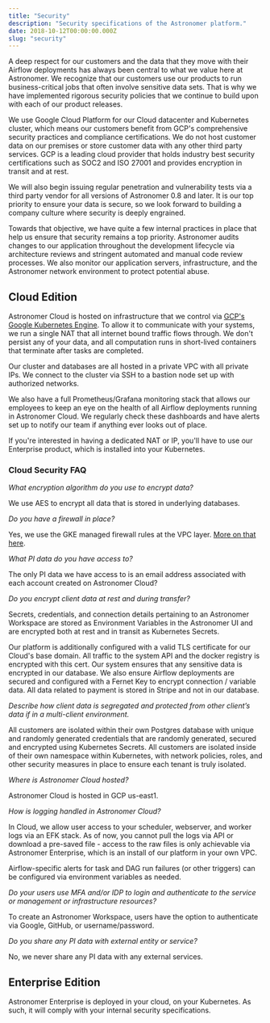 ```yaml
---
title: "Security"
description: "Security specifications of the Astronomer platform."
date: 2018-10-12T00:00:00.000Z
slug: "security"
---
```


A deep respect for our customers and the data that they move with their Airflow deployments has always been central to what we value here at Astronomer. We recognize that our customers use our products to run business-critical jobs that often involve sensitive data sets. That is why we have implemented rigorous security policies that we continue to build upon with each of our product releases.

We use Google Cloud Platform for our Cloud datacenter and Kubernetes cluster, which means our customers benefit from GCP's comprehensive security practices and compliance certifications. We do not host customer data on our premises or store customer data with any other third party services. GCP is a leading cloud provider that holds industry best security certifications such as SOC2 and ISO 27001 and provides encryption in transit and at rest.

We will also begin issuing regular penetration and vulnerability tests via a third party vendor for all versions of Astronomer 0.8 and later. It is our top priority to ensure your data is secure, so we look forward to building a company culture where security is deeply engrained.

Towards that objective, we have quite a few internal practices in place that help us ensure that security remains a top priority. Astronomer audits changes to our application throughout the development lifecycle via architecture reviews and stringent automated and manual code review processes. We also monitor our application servers, infrastructure, and the Astronomer network environment to protect potential abuse.

## Cloud Edition

Astronomer Cloud is hosted on infrastructure that we control via [GCP's Google Kubernetes Engine](https://cloud.google.com/kubernetes-engine/docs/concepts/security-overview). To allow it to communicate with your systems, we run a single NAT that all internet bound traffic flows through. We don't persist any of your data, and all computation runs in short-lived containers that terminate after tasks are completed.

Our cluster and databases are all hosted in a private VPC with all private IPs. We connect to the cluster via SSH to a bastion node set up with authorized networks.

We also have a full Prometheus/Grafana monitoring stack that allows our employees to keep an eye on the health of all Airflow deployments running in Astronomer Cloud. We regularly check these dashboards and have alerts set up to notify our team if anything ever looks out of place.

If you're interested in having a dedicated NAT or IP, you'll have to use our
Enterprise product, which is installed into your Kubernetes.

### Cloud Security FAQ

*What encryption algorithm do you use to encrypt data?*

We use AES to encrypt all data that is stored in underlying databases.

*Do you have a firewall in place?*

Yes, we use the GKE managed firewall rules at the VPC layer. [More on that here](https://cloud.google.com/kubernetes-engine/docs/concepts/security-overview#node_security).

*What PI data do you have access to?*

The only PI data we have access to is an email address associated with each account created on Astronomer Cloud?

*Do you encrypt client data at rest and during transfer?*

Secrets, credentials, and connection details pertaining to an Astronomer Workspace are stored as Environment Variables in the Astronomer UI and are encrypted both at rest and in transit as Kubernetes Secrets.

Our platform is additionally configured with a valid TLS certificate for our Cloud's base domain. All traffic to the system API and the docker registry is encrypted with this cert. Our system ensures that any sensitive data is encrypted in our database. We also ensure Airflow deployments are secured and configured with a Fernet Key to encrypt connection / variable data. All data related to payment is stored in Stripe and not in our database.

*Describe how client data is segregated and protected from other client’s data if in a multi-client environment.*

All customers are isolated within their own Postgres database with unique and randomly generated credentials that are randomly generated, secured and encrypted using Kubernetes Secrets. All customers are isolated inside of their own namespace within Kubernetes, with network policies, roles, and other security measures in place to ensure each tenant is truly isolated.

*Where is Astronomer Cloud hosted?*

Astronomer Cloud is hosted in GCP us-east1.

*How is logging handled in Astronomer Cloud?*

In Cloud, we allow user access to your scheduler, webserver, and worker logs via an EFK stack. As of now, you cannot pull the logs via API or download a pre-saved file - access to the raw files is only achievable via Astronomer Enterprise, which is an install of our platform in your own VPC.

Airflow-specific alerts for task and DAG run failures (or other triggers) can be configured via environment variables as needed.

*Do your users use MFA and/or IDP to login and authenticate to the service or management or infrastructure resources?*

To create an Astronomer Workspace, users have the option to authenticate via Google, GitHub, or username/password.

*Do you share any PI data with external entity or service?*

No, we never share any PI data with any external services.

## Enterprise Edition

Astronomer Enterprise is deployed in your cloud, on your Kubernetes. As such,
it will comply with your internal security specifications.

